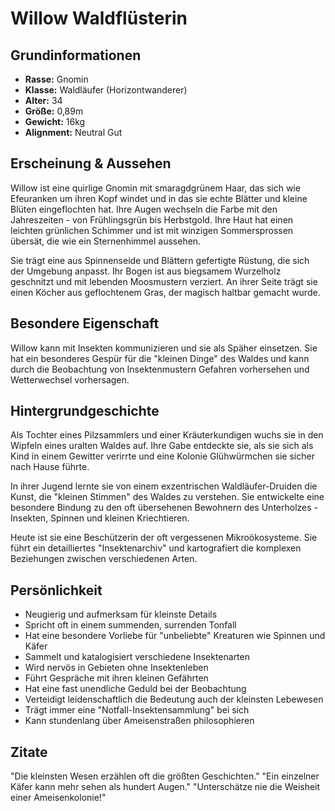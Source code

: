 # Willow Waldflüsterin

## Grundinformationen
- **Rasse:** Gnomin
- **Klasse:** Waldläufer (Horizontwanderer)
- **Alter:** 34
- **Größe:** 0,89m
- **Gewicht:** 16kg
- **Alignment:** Neutral Gut

## Erscheinung & Aussehen
Willow ist eine quirlige Gnomin mit smaragdgrünem Haar, das sich wie Efeuranken um ihren Kopf windet und in das sie echte Blätter und kleine Blüten eingeflochten hat. Ihre Augen wechseln die Farbe mit den Jahreszeiten - von Frühlingsgrün bis Herbstgold. Ihre Haut hat einen leichten grünlichen Schimmer und ist mit winzigen Sommersprossen übersät, die wie ein Sternenhimmel aussehen.

Sie trägt eine aus Spinnenseide und Blättern gefertigte Rüstung, die sich der Umgebung anpasst. Ihr Bogen ist aus biegsamem Wurzelholz geschnitzt und mit lebenden Moosmustern verziert. An ihrer Seite trägt sie einen Köcher aus geflochtenem Gras, der magisch haltbar gemacht wurde.

## Besondere Eigenschaft
Willow kann mit Insekten kommunizieren und sie als Späher einsetzen. Sie hat ein besonderes Gespür für die "kleinen Dinge" des Waldes und kann durch die Beobachtung von Insektenmustern Gefahren vorhersehen und Wetterwechsel vorhersagen.

## Hintergrundgeschichte
Als Tochter eines Pilzsammlers und einer Kräuterkundigen wuchs sie in den Wipfeln eines uralten Waldes auf. Ihre Gabe entdeckte sie, als sie sich als Kind in einem Gewitter verirrte und eine Kolonie Glühwürmchen sie sicher nach Hause führte.

In ihrer Jugend lernte sie von einem exzentrischen Waldläufer-Druiden die Kunst, die "kleinen Stimmen" des Waldes zu verstehen. Sie entwickelte eine besondere Bindung zu den oft übersehenen Bewohnern des Unterholzes - Insekten, Spinnen und kleinen Kriechtieren.

Heute ist sie eine Beschützerin der oft vergessenen Mikroökosysteme. Sie führt ein detailliertes "Insektenarchiv" und kartografiert die komplexen Beziehungen zwischen verschiedenen Arten.

## Persönlichkeit
- Neugierig und aufmerksam für kleinste Details
- Spricht oft in einem summenden, surrenden Tonfall
- Hat eine besondere Vorliebe für "unbeliebte" Kreaturen wie Spinnen und Käfer
- Sammelt und katalogisiert verschiedene Insektenarten
- Wird nervös in Gebieten ohne Insektenleben
- Führt Gespräche mit ihren kleinen Gefährten
- Hat eine fast unendliche Geduld bei der Beobachtung
- Verteidigt leidenschaftlich die Bedeutung auch der kleinsten Lebewesen
- Trägt immer eine "Notfall-Insektensammlung" bei sich
- Kann stundenlang über Ameisenstraßen philosophieren

## Zitate
"Die kleinsten Wesen erzählen oft die größten Geschichten."
"Ein einzelner Käfer kann mehr sehen als hundert Augen."
"Unterschätze nie die Weisheit einer Ameisenkolonie!"
